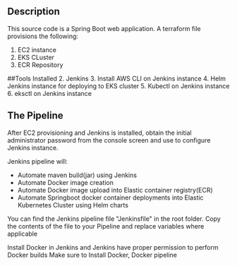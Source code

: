 ## Description
This source code is a Spring Boot web application. A terraform file provisions the following:
1. EC2 instance
2. EKS CLuster
3. ECR Repository

##Tools Installed 
2. Jenkins
3. Install AWS CLI on Jenkins instance
4. Helm Jenkins instance for deploying to EKS cluster
5. Kubectl on Jenkins instance
6. eksctl on Jenkins instance

## The Pipeline
After EC2 provisioning and Jenkins is installed, obtain the initial administrator password from the console screen and use to configure Jenkins instance. 

Jenkins pipeline will:

- Automate maven build(jar) using Jenkins
- Automate Docker image creation
- Automate Docker image upload into Elastic container registry(ECR)
- Automate Springboot docker container deployments into Elastic Kubernetes Cluster using Helm charts

You can find the Jenkins pipeline file "Jenkinsfile" in the root folder. Copy the contents of the file to your Pipeline and replace variables where applicable

Install Docker in Jenkins and Jenkins have proper permission to perform Docker builds
Make sure to Install Docker, Docker pipeline 